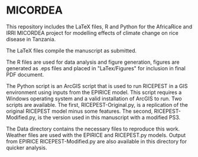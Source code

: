 MICORDEA
========

This repository includes the LaTeX files, R and Python for the AfricaRice and IRRI MICORDEA project for modelling effects of climate change on rice disease in Tanzania.

The LaTeX files compile the manuscript as submitted.

The R files are used for data analysis and figure generation, figures are generated as .eps files and placed in "LaTex/Figures" for inclusion in final PDF document.

The Python script is an ArcGIS script that is used to run RICEPEST in a GIS environment using inputs from the EPIRICE model. This script requires a Windows operating system and a valid installation of ArcGIS to run. Two scripts are available. The first, RICEPEST-Original.py, is a replication of the original RICEPEST model minus some features. The second, RICEPEST-Modified.py, is the version used in this manuscript with a modified PS3.

The Data directory contains the necessary files to reproduce this work. Weather files are used with the EPIRICE and RICEPEST.py models. Output from EPIRICE RICEPEST-Modified.py are also available in this directory for quicker analysis.
